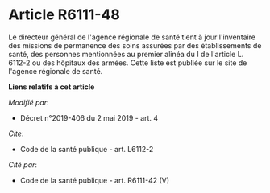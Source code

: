 # Article R6111-48

Le directeur général de l'agence régionale de santé tient à jour l'inventaire des missions de permanence des soins assurées
par des établissements de santé, des personnes mentionnées au premier alinéa du I de l'article L. 6112-2 ou des hôpitaux des
armées. Cette liste est publiée sur le site de l'agence régionale de santé.

**Liens relatifs à cet article**

_Modifié par_:

  - Décret n°2019-406 du 2 mai 2019 - art. 4

_Cite_:

  - Code de la santé publique - art. L6112-2

_Cité par_:

  - Code de la santé publique - art. R6111-42 (V)
